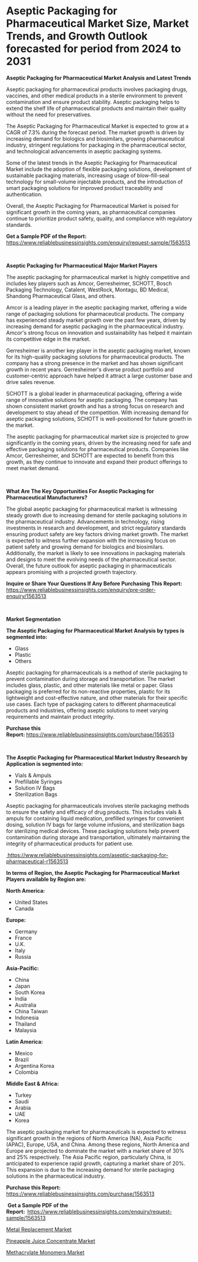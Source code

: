 <p><h1>Aseptic Packaging for Pharmaceutical Market Size, Market Trends, and Growth Outlook forecasted for period from 2024 to 2031</h1></p><p><strong>Aseptic Packaging for Pharmaceutical Market Analysis and Latest Trends</strong></p>
<p><p>Aseptic packaging for pharmaceutical products involves packaging drugs, vaccines, and other medical products in a sterile environment to prevent contamination and ensure product stability. Aseptic packaging helps to extend the shelf life of pharmaceutical products and maintain their quality without the need for preservatives.</p><p>The Aseptic Packaging for Pharmaceutical Market is expected to grow at a CAGR of 7.3% during the forecast period. The market growth is driven by increasing demand for biologics and biosimilars, growing pharmaceutical industry, stringent regulations for packaging in the pharmaceutical sector, and technological advancements in aseptic packaging systems.</p><p>Some of the latest trends in the Aseptic Packaging for Pharmaceutical Market include the adoption of flexible packaging solutions, development of sustainable packaging materials, increasing usage of blow-fill-seal technology for small-volume injectable products, and the introduction of smart packaging solutions for improved product traceability and authentication.</p><p>Overall, the Aseptic Packaging for Pharmaceutical Market is poised for significant growth in the coming years, as pharmaceutical companies continue to prioritize product safety, quality, and compliance with regulatory standards.</p></p>
<p><strong>Get a Sample PDF of the Report:&nbsp;</strong> <a href="https://www.reliablebusinessinsights.com/enquiry/request-sample/1563513">https://www.reliablebusinessinsights.com/enquiry/request-sample/1563513</a></p>
<p>&nbsp;</p>
<p><strong>Aseptic Packaging for Pharmaceutical Major Market Players</strong></p>
<p><p>The aseptic packaging for pharmaceutical market is highly competitive and includes key players such as Amcor, Gerresheimer, SCHOTT, Bosch Packaging Technology, Catalent, WestRock, Montagu, BD Medical, Shandong Pharmaceutical Glass, and others.</p><p>Amcor is a leading player in the aseptic packaging market, offering a wide range of packaging solutions for pharmaceutical products. The company has experienced steady market growth over the past few years, driven by increasing demand for aseptic packaging in the pharmaceutical industry. Amcor's strong focus on innovation and sustainability has helped it maintain its competitive edge in the market.</p><p>Gerresheimer is another key player in the aseptic packaging market, known for its high-quality packaging solutions for pharmaceutical products. The company has a strong presence in the market and has shown significant growth in recent years. Gerresheimer's diverse product portfolio and customer-centric approach have helped it attract a large customer base and drive sales revenue.</p><p>SCHOTT is a global leader in pharmaceutical packaging, offering a wide range of innovative solutions for aseptic packaging. The company has shown consistent market growth and has a strong focus on research and development to stay ahead of the competition. With increasing demand for aseptic packaging solutions, SCHOTT is well-positioned for future growth in the market.</p><p>The aseptic packaging for pharmaceutical market size is projected to grow significantly in the coming years, driven by the increasing need for safe and effective packaging solutions for pharmaceutical products. Companies like Amcor, Gerresheimer, and SCHOTT are expected to benefit from this growth, as they continue to innovate and expand their product offerings to meet market demand.</p></p>
<p>&nbsp;</p>
<p><strong>What Are The Key Opportunities For Aseptic Packaging for Pharmaceutical Manufacturers?</strong></p>
<p><p>The global aseptic packaging for pharmaceutical market is witnessing steady growth due to increasing demand for sterile packaging solutions in the pharmaceutical industry. Advancements in technology, rising investments in research and development, and strict regulatory standards ensuring product safety are key factors driving market growth. The market is expected to witness further expansion with the increasing focus on patient safety and growing demand for biologics and biosimilars. Additionally, the market is likely to see innovations in packaging materials and designs to meet the evolving needs of the pharmaceutical sector. Overall, the future outlook for aseptic packaging in pharmaceuticals appears promising with a projected growth trajectory.</p></p>
<p><strong>Inquire or Share Your Questions If Any Before Purchasing This Report:</strong> <a href="https://www.reliablebusinessinsights.com/enquiry/pre-order-enquiry/1563513">https://www.reliablebusinessinsights.com/enquiry/pre-order-enquiry/1563513</a></p>
<p>&nbsp;</p>
<p><strong>Market Segmentation</strong></p>
<p><strong>The Aseptic Packaging for Pharmaceutical Market Analysis by types is segmented into:</strong></p>
<p><ul><li>Glass</li><li>Plastic</li><li>Others</li></ul></p>
<p><p>Aseptic packaging for pharmaceuticals is a method of sterile packaging to prevent contamination during storage and transportation. The market includes glass, plastic, and other materials like metal or paper. Glass packaging is preferred for its non-reactive properties, plastic for its lightweight and cost-effective nature, and other materials for their specific use cases. Each type of packaging caters to different pharmaceutical products and industries, offering aseptic solutions to meet varying requirements and maintain product integrity.</p></p>
<p><strong>Purchase this Report:&nbsp;</strong><a href="https://www.reliablebusinessinsights.com/purchase/1563513">https://www.reliablebusinessinsights.com/purchase/1563513</a></p>
<p>&nbsp;</p>
<p><strong>The Aseptic Packaging for Pharmaceutical Market Industry Research by Application is segmented into:</strong></p>
<p><ul><li>Vials & Ampuls</li><li>Prefillable Syringes</li><li>Solution IV Bags</li><li>Sterilization Bags</li></ul></p>
<p><p>Aseptic packaging for pharmaceuticals involves sterile packaging methods to ensure the safety and efficacy of drug products. This includes vials & ampuls for containing liquid medication, prefilled syringes for convenient dosing, solution IV bags for large volume infusions, and sterilization bags for sterilizing medical devices. These packaging solutions help prevent contamination during storage and transportation, ultimately maintaining the integrity of pharmaceutical products for patient use.</p></p>
<p><a href="https://www.reliablebusinessinsights.com/aseptic-packaging-for-pharmaceutical-r1563513">&nbsp;https://www.reliablebusinessinsights.com/aseptic-packaging-for-pharmaceutical-r1563513</a></p>
<p><strong>In terms of Region, the Aseptic Packaging for Pharmaceutical Market Players available by Region are:</strong></p>
<p>
    <p> <strong> North America: </strong>
        <ul>
            <li>United States</li>
            <li>Canada</li>
        </ul>
        </p> 
    <p> <strong> Europe: </strong>
        <ul>
            <li>Germany</li>
            <li>France</li>
            <li>U.K.</li>
            <li>Italy</li>
            <li>Russia</li>
        </ul>
        </p> 
    <p> <strong> Asia-Pacific: </strong>
        <ul>
            <li>China</li>
            <li>Japan</li>
            <li>South Korea</li>
            <li>India</li>
            <li>Australia</li>
            <li>China Taiwan</li>
            <li>Indonesia</li>
            <li>Thailand</li>
            <li>Malaysia</li>
        </ul>
        </p> 
    <p> <strong> Latin America: </strong>
        <ul>
            <li>Mexico</li>
            <li>Brazil</li>
            <li>Argentina Korea</li>
            <li>Colombia</li>
        </ul>
        </p> 
    <p> <strong> Middle East & Africa: </strong>
        <ul>
            <li>Turkey</li>
            <li>Saudi</li>
            <li>Arabia</li>
            <li>UAE</li>
            <li>Korea</li>
        </ul>
    </p>
    </p>
<p><p>The aseptic packaging market for pharmaceuticals is expected to witness significant growth in the regions of North America (NA), Asia Pacific (APAC), Europe, USA, and China. Among these regions, North America and Europe are projected to dominate the market with a market share of 30% and 25% respectively. The Asia Pacific region, particularly China, is anticipated to experience rapid growth, capturing a market share of 20%. This expansion is due to the increasing demand for sterile packaging solutions in the pharmaceutical industry.</p></p>
<p><strong>Purchase this Report: </strong><a href="https://www.reliablebusinessinsights.com/purchase/1563513">https://www.reliablebusinessinsights.com/purchase/1563513</a></p>
<p>&nbsp;<strong>Get a Sample PDF of the Report:&nbsp;&nbsp;</strong><a href="https://www.reliablebusinessinsights.com/enquiry/request-sample/1563513">https://www.reliablebusinessinsights.com/enquiry/request-sample/1563513</a></p>
<p><strong></strong></p>
<p><p><a href="https://github.com/zkngisync/Market-Research-Report-List-1/blob/main/metal-replacement-market.md">Metal Replacement Market</a></p><p><a href="https://view.publitas.com/reportprime-1/global-pineapple-juice-concentrate-market-size-share-analysis-by-product-type-by-application-by-region-forecasts-2024-2031/">Pineapple Juice Concentrate Market</a></p><p><a href="https://github.com/brendafegmorris532/Market-Research-Report-List-1/blob/main/methacrylate-monomers-market.md">Methacrylate Monomers Market</a></p></p>